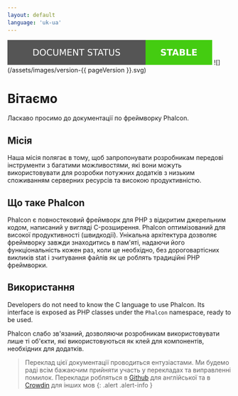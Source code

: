 ```yaml
---
layout: default
language: 'uk-ua'
---
```

![](/assets/images/document-status-stable-success.svg) ![](/assets/images/version-{{ pageVersion }}.svg)
# Вітаємо

Ласкаво просимо до документації по фреймворку Phalcon.

## Місія

Наша місія полягає в тому, щоб запропонувати розробникам передові інструменти з багатими можливостями, які вони можуть використовувати для розробки потужних додатків з низьким споживанням серверних ресурсів та високою продуктивністю.

## Що таке Phalcon

Phalcon є повностековий фреймворк для PHP з відкритим джерельним кодом, написаний у вигляді C-розширення. Phalcon оптимізований для високої продуктивності (швидкодії). Унікальна архітектура дозволяє фреймворку завжди знаходитись в пам'яті, надаючи його функціональність кожен раз, коли це необхідно, без дороговартісних викликів stat і зчитування файлів як це роблять традиційні PHP фреймворки.

## Використання

Developers do not need to know the C language to use Phalcon. Its interface is exposed as PHP classes under the `Phalcon` namespace, ready to be used.

Phalcon слабо зв'язаний, дозволяючи розробникам використовувати лише ті об'єкти, які використовуються як клей для компонентів, необхідних для додатків.

> Переклад цієї документації проводиться ентузіастами. Ми будемо раді всім бажаючим прийняти участь у перекладах та виправленні помилок. Переклади робляться в <a href="https://github.com/phalcon/docs">Github</a> для англійської та в <a href="https://crowdin.com/project/phalcon-documentation">Crowdin</a> для інших мов
{: .alert .alert-info }
